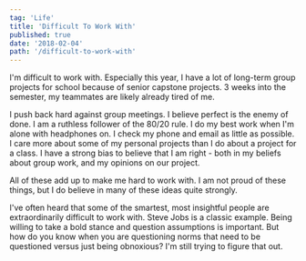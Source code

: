 ```yaml
---
tag: 'Life'
title: 'Difficult To Work With'
published: true
date: '2018-02-04'
path: '/difficult-to-work-with'
---
```


I'm difficult to work with.  Especially this year, I have a lot of long-term group projects for school because of senior capstone projects.  3 weeks into the semester, my teammates are likely already tired of me.

I push back hard against group meetings.  I believe perfect is the enemy of done.  I am a ruthless follower of the 80/20 rule.  I do my best work when I'm alone with headphones on. I check my phone and email as little as possible. I care more about some of my personal projects than I do about a project for a class.  I have a strong bias to believe that I am right - both in my beliefs about group work, and my opinions on our project.

All of these add up to make me hard to work with.  I am not proud of these things, but I do believe in many of these ideas quite strongly.

I've often heard that some of the smartest, most insightful people are extraordinarily difficult to work with.  Steve Jobs is a classic example. Being willing to take a bold stance and question assumptions is important. But how do you know when you are questioning norms that need to be questioned versus just being obnoxious?  I'm still trying to figure that out.  